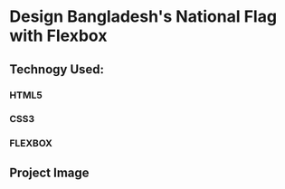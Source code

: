 # Design Bangladesh's National Flag with Flexbox

## Technogy Used:

### HTML5
### CSS3
### FLEXBOX


## Project Image
